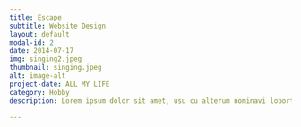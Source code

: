 ```yaml
---
title: Escape
subtitle: Website Design
layout: default
modal-id: 2
date: 2014-07-17
img: singing2.jpeg
thumbnail: singing.jpeg
alt: image-alt
project-date: ALL MY LIFE
category: Hobby
description: Lorem ipsum dolor sit amet, usu cu alterum nominavi lobortis. At duo novum diceret. Tantas apeirian vix et, usu sanctus postulant inciderint ut, populo diceret necessitatibus in vim. Cu eum dicam feugiat noluisse.

---
```

